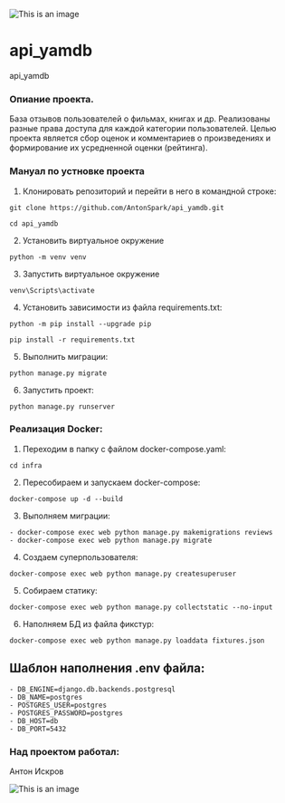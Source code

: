 ![This is an image](https://github.com/AntonSpark/yamdb_final/actions/workflows/yamdb_workflow.yml/badge.svg)

# api_yamdb
api_yamdb

### Опиание проекта.
База отзывов пользователей о фильмах, книгах и др. Реализованы разные
права доступа для каждой категории пользователей. Целью проекта является сбор оценок и
комментариев о произведениях и формирование их усредненной оценки (рейтинга). 

### Мануал по устновке проекта

1. Клонировать репозиторий и перейти в него в командной строке:
```
git clone https://github.com/AntonSpark/api_yamdb.git
```
```
cd api_yamdb
```
2. Установить виртуальное окружение
```
python -m venv venv
```
3. Запустить виртуальное окружение
```
venv\Scripts\activate
```
4. Установить зависимости из файла requirements.txt:
```
python -m pip install --upgrade pip
```
```
pip install -r requirements.txt
```
5. Выполнить миграции:
```
python manage.py migrate
```
6. Запустить проект:
```
python manage.py runserver
```
### Реализация Docker:

1. Переходим в папку с файлом docker-compose.yaml:
```
cd infra
```
2. Пересобираем и запускаем docker-compose:
```
docker-compose up -d --build
```
3. Выполняем миграции:
```
- docker-compose exec web python manage.py makemigrations reviews
- docker-compose exec web python manage.py migrate
```
4. Создаем суперпользователя:
```
docker-compose exec web python manage.py createsuperuser
```
5. Собираем статику:
```
docker-compose exec web python manage.py collectstatic --no-input
```
6. Наполняем БД из файла фикстур:
```
docker-compose exec web python manage.py loaddata fixtures.json
```

## Шаблон наполнения .env файла:
```
- DB_ENGINE=django.db.backends.postgresql
- DB_NAME=postgres
- POSTGRES_USER=postgres
- POSTGRES_PASSWORD=postgres
- DB_HOST=db
- DB_PORT=5432
```
### Над проектом работал:

Антон Искров

![This is an image](https://github.com/AntonSpark/yamdb_final/actions/workflows/yamdb_workflow.yml/badge.svg)
